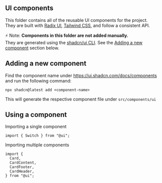 ## UI components

This folder contains all of the reusable UI components for the project.  
They are built with [Radix UI](https://www.radix-ui.com/), [Tailwind CSS](https://tailwindcss.com/), and follow a consistent API.

⚡ Note: **Components in this folder are not added manually.**\
They are generated using the [shadcn/ui CLI](https://ui.shadcn.com/docs/cli). See the [Adding a new component](#adding-a-new-component) section below.

## Adding a new component

Find the component name under https://ui.shadcn.com/docs/components and run the following command:

```
npx shadcn@latest add <component-name>
```

This will generate the respective component file under `src/components/ui`

## Using a component

Importing a single component

```
import { Switch } from "@ui";
```

Importing multiple components

```
import {
  Card,
  CardContent,
  CardFooter,
  CardHeader,
} from "@ui";
```
